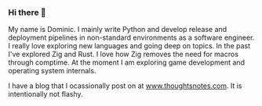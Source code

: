 ### Hi there 👋

My name is Dominic. I mainly write Python and develop release and deployment pipelines in non-standard environments as a software engineer. I really love exploring new languages and going deep on topics. In the past I've explored Zig and Rust. I love how Zig removes the need for macros through comptime. At the moment I am exploring game development and operating system internals.

I have a blog that I ocassionally post on at www.thoughtsnotes.com. It is intentionally not flashy.
